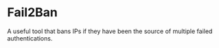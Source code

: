# Fail2Ban

A useful tool that bans IPs if they have been the source of multiple failed authentications.
